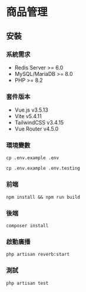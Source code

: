 # 商品管理

## 安裝

### 系統需求
- Redis Server >= 6.0
- MySQL/MariaDB >= 8.0
- PHP >= 8.2

### 套件版本
- Vue.js v3.5.13
- Vite v5.4.11
- TailwindCSS v3.4.15
- Vue Router v4.5.0

### 環境變數
```
cp .env.example .env
```
```
cp .env.example .env.testing
```
### 前端
```
npm install && npm run build
```
### 後端
```
composer install
```

### 啟動廣播
```
php artisan reverb:start
```

### 測試
```
php artisan test
```
